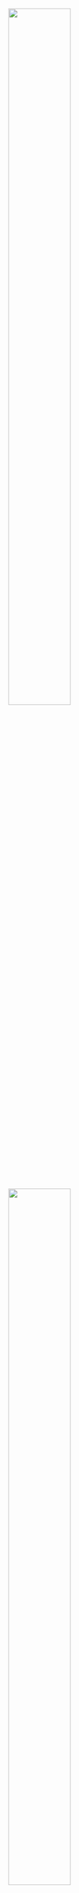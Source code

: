 <h1 align ="center">
<img src="https://holbertonschool.uy/wp-content/themes/holberton/assets/img/logo.png" height="60%" width="50%">
</h1>

<h1 align ="center">
<img src="https://s3.eu-west-3.amazonaws.com/hbtn.intranet/uploads/medias/2018/6/65f4a1dd9c51265f49d0.png?X-Amz-Algorithm=AWS4-HMAC-SHA256&X-Amz-Credential=AKIA4MYA5JM5DUTZGMZG%2F20231027%2Feu-west-3%2Fs3%2Faws4_request&X-Amz-Date=20231027T151343Z&X-Amz-Expires=86400&X-Amz-SignedHeaders=host&X-Amz-Signature=19420f61133ee537d06002d38c1ada56d0cb74c56dbcbbed4367a5c935e74bd2" height="60%" width="50%">
</h1>

<div align="center">
<h1>What is this project about?</h1>
</div>

<span style="font-size: 24px;">The AirBnB clone project starts now until… the end of the first year. The goal of the project is to deploy on your server a simple copy of the AirBnB website.
You won’t implement all the features, only some of them to cover all fundamental concepts of the higher level programming track.</span>

<span style="font-size: 24px;">After 4 months, you will have a complete web application composed by:</span>

- A command interpreter to manipulate data without a visual interface, like in a Shell (perfect for development and debugging)
- A website (the front-end) that shows the final product to everybody: static and dynamic
- A database or files that store data (data = objects)
- An API that provides a communication interface between the front-end and your data (retrieve, create, delete, update them)

<div align="center">
  <h1>Classes</h1>
</div>

## The project will use the following classes for its correct functioning:

|     | BaseModel | FileStorage | User | Amenity | City | State | Place | Review |
| --- | --------- | ----------- | -----| ----- | -----| ------- | ----- | ------ |
| Public instance attributes | id<br>created_at<br>updated_at | | Inherits from BaseModel | Inherits from BaseModel | Inherits from BaseModel | Inherits from BaseModel | Inherits from BaseModel | Inherits from BaseModel |
| Public instance methods | save<br>to_dict | all<br>new<br>save<br>reload |  |  |  |  |  |  |
| Public class attributes | | | email<br>password<br>first_name<br>last_name| name | name_id<br>name | name | city_id<br>user_id<br>name<br>description<br>number_rooms<br>number_bathrooms<br>max_guest<br>price_by_night<br>latitude<br>longitude<br>amenity_ids | place_id<br>user_id<br>text |
| Private class attributes | | file_path<br>objects | | | | | | |


<div align="center">
  <h1>Console</h1>
</div>
The console is a Command Line Interface (CLI) tool that serves as a backend utility. It provides the capability to interact with and manage all the pre-defined classes that have been previously loaded into the storage object.

<p align="center">
  <img src="https://s3.eu-west-3.amazonaws.com/hbtn.intranet/uploads/medias/2018/6/815046647d23428a14ca.png?X-Amz-Algorithm=AWS4-HMAC-SHA256&X-Amz-Credential=AKIA4MYA5JM5DUTZGMZG%2F20231027%2Feu-west-3%2Fs3%2Faws4_request&X-Amz-Date=20231027T130425Z&X-Amz-Expires=86400&X-Amz-SignedHeaders=host&X-Amz-Signature=609796057d6cf8cb02b0e967fbb22711ff0fc05081d87806f0a984c3e3a8c70e" alt="storage">
</p>

## Console description.

* ```quit``` - exits console
* ```create``` - Creates a new instance of ```BaseModel```, saves it (to the JSON file) and prints the id.

* ```destroy``` - Deletes an instance based on the class name and id (save the change into the JSON file).
* ```show``` - Prints the string representation of an instance based on the class name and id.
* ```all``` - Prints all string representation of all instances based or not on the class name.
* ```update``` - Updates an instance based on the class name and id by adding or updating attribute (save the change into the JSON file).

## Authors
| [<img src="https://avatars.githubusercontent.com/u/135631203?v=4" width=115><br><sub> Franco Doldan </sub>](https://github.com/FrancoDoldan0) |  [<img src="https://avatars.githubusercontent.com/u/135648091?v=4" width=115><br><sub>Alex Marcelli </sub>](https://github.com/AlexM4rcelli) |
| :---: | :---: |